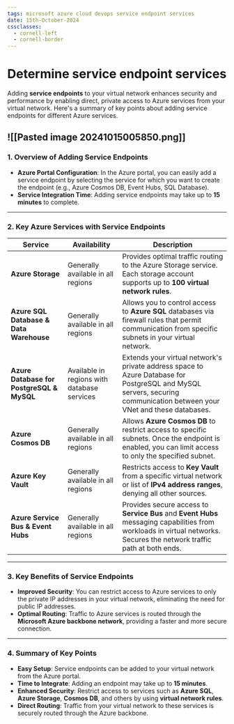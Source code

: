 ```yaml
---
tags: microsoft azure cloud devops service endpoint services
date: 15th-October-2024
cssclasses:
  - cornell-left
  - cornell-border
---
```


# Determine service endpoint services

Adding **service endpoints** to your virtual network enhances security and performance by enabling direct, private access to Azure services from your virtual network. Here's a summary of key points about adding service endpoints for different Azure services.

![[Pasted image 20241015005850.png]]
---

### **1. Overview of Adding Service Endpoints**

- **Azure Portal Configuration**: In the Azure portal, you can easily add a service endpoint by selecting the service for which you want to create the endpoint (e.g., Azure Cosmos DB, Event Hubs, SQL Database).
- **Service Integration Time**: Adding service endpoints may take up to **15 minutes** to complete.

---

### **2. Key Azure Services with Service Endpoints**

|**Service**|**Availability**|**Description**|
|---|---|---|
|**Azure Storage**|Generally available in all regions|Provides optimal traffic routing to the Azure Storage service. Each storage account supports up to **100 virtual network rules**.|
|**Azure SQL Database & Data Warehouse**|Generally available in all regions|Allows you to control access to **Azure SQL** databases via firewall rules that permit communication from specific subnets in your virtual network.|
|**Azure Database for PostgreSQL & MySQL**|Available in regions with database services|Extends your virtual network's private address space to Azure Database for PostgreSQL and MySQL servers, securing communication between your VNet and these databases.|
|**Azure Cosmos DB**|Generally available in all regions|Allows **Azure Cosmos DB** to restrict access to specific subnets. Once the endpoint is enabled, you can limit access to only the specified subnet.|
|**Azure Key Vault**|Generally available in all regions|Restricts access to **Key Vault** from a specific virtual network or list of **IPv4 address ranges**, denying all other sources.|
|**Azure Service Bus & Event Hubs**|Generally available in all regions|Provides secure access to **Service Bus** and **Event Hubs** messaging capabilities from workloads in virtual networks. Secures the network traffic path at both ends.|

---

### **3. Key Benefits of Service Endpoints**

- **Improved Security**: You can restrict access to Azure services to only the private IP addresses in your virtual network, eliminating the need for public IP addresses.
- **Optimal Routing**: Traffic to Azure services is routed through the **Microsoft Azure backbone network**, providing a faster and more secure connection.

---

### **4. Summary of Key Points**

- **Easy Setup**: Service endpoints can be added to your virtual network from the Azure portal.
- **Time to Integrate**: Adding an endpoint may take up to **15 minutes**.
- **Enhanced Security**: Restrict access to services such as **Azure SQL**, **Azure Storage**, **Cosmos DB**, and others by using **virtual network rules**.
- **Direct Routing**: Traffic from your virtual network to these services is securely routed through the Azure backbone.